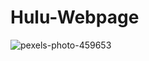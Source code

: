 # Hulu-Webpage

![pexels-photo-459653](https://user-images.githubusercontent.com/119545145/206916557-e77158e5-0bf9-4ba8-aa38-0f3c3b0a14fa.jpeg)
